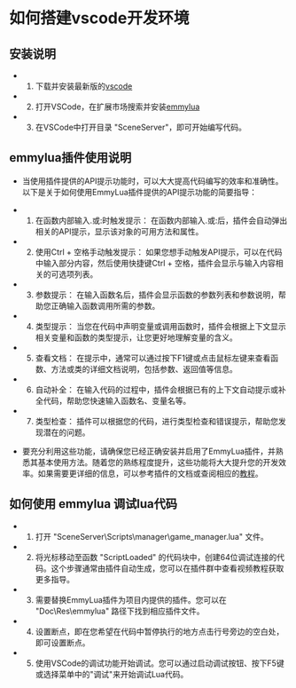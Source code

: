# 如何搭建vscode开发环境

## 安装说明
- 1. 下载并安装最新版的[vscode](https://code.visualstudio.com/)
- 2. 打开VSCode，在扩展市场搜索并安装[emmylua](https://emmylua.github.io/)
- 3. 在VSCode中打开目录 "SceneServer"，即可开始编写代码。


## emmylua插件使用说明
- 当使用插件提供的API提示功能时，可以大大提高代码编写的效率和准确性。以下是关于如何使用EmmyLua插件提供的API提示功能的简要指导：

- 1. 在函数内部输入.或:时触发提示： 在函数内部输入.或:后，插件会自动弹出相关的API提示，显示该对象的可用方法和属性。

- 2. 使用Ctrl + 空格手动触发提示： 如果您想手动触发API提示，可以在代码中输入部分内容，然后使用快捷键Ctrl + 空格，插件会显示与输入内容相关的可选项列表。

- 3. 参数提示： 在输入函数名后，插件会显示函数的参数列表和参数说明，帮助您正确输入函数调用所需的参数。

- 4. 类型提示： 当您在代码中声明变量或调用函数时，插件会根据上下文显示相关变量和函数的类型提示，让您更好地理解变量的含义。

- 5. 查看文档： 在提示中，通常可以通过按下F1键或点击鼠标左键来查看函数、方法或类的详细文档说明，包括参数、返回值等信息。

- 6. 自动补全： 在输入代码的过程中，插件会根据已有的上下文自动提示或补全代码，帮助您快速输入函数名、变量名等。

- 7. 类型检查： 插件可以根据您的代码，进行类型检查和错误提示，帮助您发现潜在的问题。

- 要充分利用这些功能，请确保您已经正确安装并启用了EmmyLua插件，并熟悉其基本使用方法。随着您的熟练程度提升，这些功能将大大提升您的开发效率。如果需要更详细的信息，可以参考插件的文档或查阅相应的[教程](https://emmylua.github.io/)。

## 如何使用 emmylua 调试lua代码
- 1. 打开 "SceneServer\Scripts\manager\game_manager.lua" 文件。
- 2. 将光标移动至函数 "ScriptLoaded" 的代码块中，创建64位调试连接的代码。这个步骤通常由插件自动生成，您可以在插件群中查看视频教程获取更多指导。
- 3. 需要替换EmmyLua插件为项目内提供的插件。您可以在 "Doc\Res\emmylua" 路径下找到相应插件文件。
- 4. 设置断点，即在您希望在代码中暂停执行的地方点击行号旁边的空白处，即可设置断点。
- 5. 使用VSCode的调试功能开始调试。您可以通过启动调试按钮、按下F5键或选择菜单中的"调试"来开始调试Lua代码。

